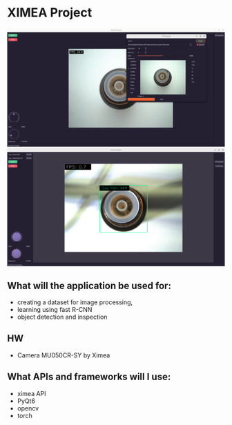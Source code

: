 # XIMEA Project

<img src="./screenshot.png" alt="screenshot" width="800" height="auto">

<img src="./screenshot3.png" alt="screenshot" width="800" height="auto">

## What will the application be used for:
- creating a dataset for image processing,
- learning using fast R-CNN
- object detection and inspection

## HW
- Camera MU050CR-SY by Ximea

## What APIs and frameworks will I use:
- ximea API
- PyQt6
- opencv
- torch